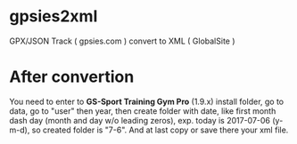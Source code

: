 # gpsies2xml
GPX/JSON Track ( gpsies.com ) convert to XML ( GlobalSite )

# After convertion
You need to enter to **GS-Sport Training Gym Pro** (1.9.x) install folder, go to data, go to "user" then year, then create folder with date, like first month dash day (month and day w/o leading zeros), exp. today is 2017-07-06 (y-m-d), so created folder is "7-6". And at last copy or save there your xml file.
